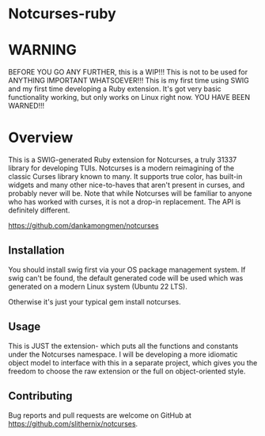 # Notcurses-ruby

# WARNING

BEFORE YOU GO ANY FURTHER, this is a WIP!!! This is not to be used for
ANYTHING IMPORTANT WHATSOEVER!!! This is my first time using SWIG and my first
time developing a Ruby extension. It's got very basic functionality working,
but only works on Linux right now. YOU HAVE BEEN WARNED!!!

# Overview

This is a SWIG-generated Ruby extension for Notcurses, a truly 31337 library
for developing TUIs. Notcurses is a modern reimagining of the classic Curses
library known to many. It supports true color, has built-in widgets and many
other nice-to-haves that aren't present in curses, and probably never will be.
Note that while Notcurses will be familiar to anyone who has worked with
curses, it is not a drop-in replacement. The API is definitely different.

https://github.com/dankamongmen/notcurses

## Installation

You should install swig first via your OS package management system. If swig
can't be found, the default generated code will be used which was generated on
a modern Linux system (Ubuntu 22 LTS).

Otherwise it's just your typical gem install notcurses.

## Usage

This is JUST the extension- which puts all the functions and constants under
the Notcurses namespace. I will be developing a more idiomatic object model to
interface with this in a separate project, which gives you the freedom to
choose the raw extension or the full on object-oriented style.

## Contributing

Bug reports and pull requests are welcome on GitHub at https://github.com/slithernix/notcurses.
